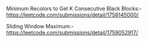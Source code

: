 Minimum Recolors to Get K Consecutive Black Blocks:- https://leetcode.com/submissions/detail/1758145000/

Sliding Window Maximum:- https://leetcode.com/submissions/detail/1759052917/
